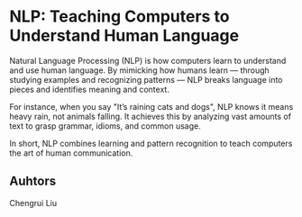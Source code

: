 
# NLP: Teaching Computers to Understand Human Language
Natural Language Processing (NLP) is how computers learn to understand and use human language. By mimicking how humans learn — through studying examples and recognizing patterns — NLP breaks language into pieces and identifies meaning and context.

For instance, when you say "It’s raining cats and dogs", NLP knows it means heavy rain, not animals falling. It achieves this by analyzing vast amounts of text to grasp grammar, idioms, and common usage.

In short, NLP combines learning and pattern recognition to teach computers the art of human communication.
## Auhtors
Chengrui Liu
